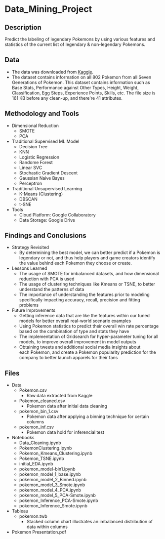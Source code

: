 # Data_Mining_Project
## Description
Predict the labeling of legendary Pokemons by using various features and statistics of the current list of legendary & non-legendary Pokemons.

## Data
* The data was downloaded from [Kaggle](https://www.kaggle.com/datasets/rounakbanik/pokemon).     
* The dataset contains information on all 802 Pokemon from all Seven Generations of Pokemon. This dataset contains information such as Base Stats, Performance against Other Types, Height, Weight, Classification, Egg Steps, Experience Points, Skills, etc. The file size is 161 KB before any clean-up, and there're 41 attributes.

## Methodology and Tools
* Dimensional Reduction
  * SMOTE
  * PCA
* Traditional Supervised ML Model
  * Decision Tree
  * KNN
  * Logistic Regression
  * Randome Forest
  * Linear SVC
  * Stochastic Gradient Descent
  * Gaussian Naive Bayes
  * Perceptron
* Traditional Unsupervised Learning
  * K-Means (Clustering)
  * DBSCAN
  * t-SNE
* Tools
  * Cloud Platform: Google Collaboratory
  * Data Storage: Google Drive
  
## Findings and Conclusions
* Strategy Revisited
    * By determining the best model, we can better predict if a Pokemon is legendary or not, and thus help players and game creators identify the value behind each Pokemon they choose or create.
* Lessons Learned
    * The usage of SMOTE for imbalanced datasets, and how dimensional reduction with PCA is used
    * The usage of clustering techniques like Kmeans or TSNE, to better understand the patterns of data
    * The importance of understanding the features prior to modeling specifically impacting accuracy, recall, precision and fitting problems
* Future Improvements
    * Getting inference data that are like the features within our tuned models for better overall real-world scenario examples
    * Using Pokemon statistics to predict their overall win rate percentage based on the combination of type and stats they have
    * The implementation of Gridsearch for hyper-parameter tuning for all models, to improve overall improvement in model outputs
    * Obtaining tweets and additional social media insights about each Pokemon, and create a Pokemon popularity prediction for the company to better launch apparels for their fans

## Files
* Data
  * Pokemon.csv
    * Raw data extracted from Kaggle
  * Pokemon_cleaned.csv
    * Pokemon data after initial data cleaning
  * pokemon_bin_1.csv
    * Pokemon data after applying a binning technique for certain columns
  * pokemon_inf.csv
    * Pokemon data hold for inferencial test
* Notebooks
  * Data_Cleaning.ipynb
  * PokemonClustering.ipynb
  * Pokemon_Kmeans_Clustering.ipynb
  * Pokemon_TSNE.ipynb
  * initial_EDA.ipynb
  * pokemon_model-bin1.ipynb
  * pokemon_model_1_base.ipynb
  * pokemon_model_2_Binned.ipynb
  * pokemon_model_3_Smote.ipynb
  * pokemon_model_4_PCA.ipynb
  * pokemon_model_5_PCA-Smote.ipynb
  * pokemon_Inference_PCA-Smote.ipynb
  * pokemon_Inference_Smote.ipynb
* Tableau
  * pokemon.twb
    * Stacked column chart illustrates an imbalanced distribution of data within columns
* Pokemon Presentation.pdf
